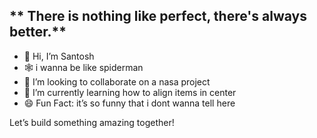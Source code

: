 ** There is nothing like perfect, there's always better.**
- 
- 👋 Hi, I’m Santosh
- 🕸️ i wanna be like spiderman
- 💞️ I’m looking to collaborate on a nasa project 
- 🌱 I’m currently learning how to align items in center
- 😄 Fun Fact: it’s so funny that i dont wanna tell here 

Let’s build something amazing together!
